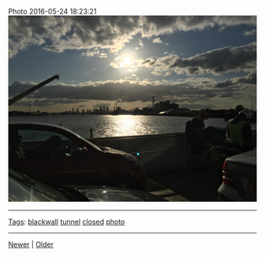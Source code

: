 <!--
title: Photo 2016-05-24 18
date: 2020-06-28T14:49:39.925Z
tags: blackwall, tunnel, closed, photo
-->




Photo 2016-05-24 18:23:21
![](144866489077-0.jpg)

<!--BOTTOM-POST-NAVIGATION-->
---

[Tags](tags.md): [blackwall](tag-blackwall.md) [tunnel](tag-tunnel.md) [closed](tag-closed.md) [photo](tag-photo.md)

---

[Newer](143439595902.md) | [Older](147279913707.md)
